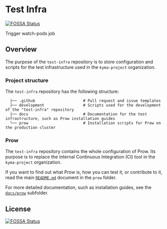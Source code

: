 # Test Infra
[![FOSSA Status](https://app.fossa.io/api/projects/git%2Bgithub.com%2Fkyma-project%2Ftest-infra.svg?type=shield)](https://app.fossa.io/projects/git%2Bgithub.com%2Fkyma-project%2Ftest-infra?ref=badge_shield)

Trigger watch-pods job

## Overview

The purpose of the `test-infra` repository is to store configuration and scripts for the test infrastructure used in the `kyma-project` organization.

### Project structure

<!-- Update the repository structure each time you modify it. -->

The `test-infra` repository has the following structure:

```
  ├── .github                     # Pull request and issue templates             
  ├── development                 # Scripts used for the development of the "test-infra" repository
  ├── docs                        # Documentation for the test infrastructure, such as Prow installation guides
  └── prow                        # Installation scripts for Prow on the production cluster    

```

### Prow

The `test-infra` repository contains the whole configuration of Prow. Its purpose is to replace the internal Continuous Integration (CI) tool in the `kyma-project` organization.

If you want to find out what Prow is, how you can test it, or contribute to it, read the main [`README.md`](./prow/README.md) document in the `prow` folder.

For more detailed documentation, such as installation guides, see the [`docs/prow`](./docs/prow) subfolder.


## License
[![FOSSA Status](https://app.fossa.io/api/projects/git%2Bgithub.com%2Fkyma-project%2Ftest-infra.svg?type=large)](https://app.fossa.io/projects/git%2Bgithub.com%2Fkyma-project%2Ftest-infra?ref=badge_large)